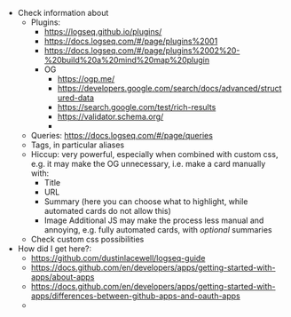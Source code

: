 - Check information about
	- Plugins:
		- https://logseq.github.io/plugins/
		- https://docs.logseq.com/#/page/plugins%2001
		- https://docs.logseq.com/#/page/plugins%2002%20-%20build%20a%20mind%20map%20plugin
		- OG
			- https://ogp.me/
			- https://developers.google.com/search/docs/advanced/structured-data
			- https://search.google.com/test/rich-results
			- https://validator.schema.org/
			-
	- Queries: https://docs.logseq.com/#/page/queries
	- Tags, in particular aliases
	- Hiccup: very powerful, especially when combined with custom css, e.g. it may make the OG unnecessary, i.e. make a card manually with:
	  * Title
	  * URL
	  * Summary (here you can choose what to highlight, while automated cards do not allow this)
	  * Image
	  Additional JS may make the process less manual and annoying, e.g. fully automated cards, with _optional_ summaries
	- Check custom css possibilities
- How did I get here?:
	- https://github.com/dustinlacewell/logseq-guide
	- https://docs.github.com/en/developers/apps/getting-started-with-apps/about-apps
	- https://docs.github.com/en/developers/apps/getting-started-with-apps/differences-between-github-apps-and-oauth-apps
	-